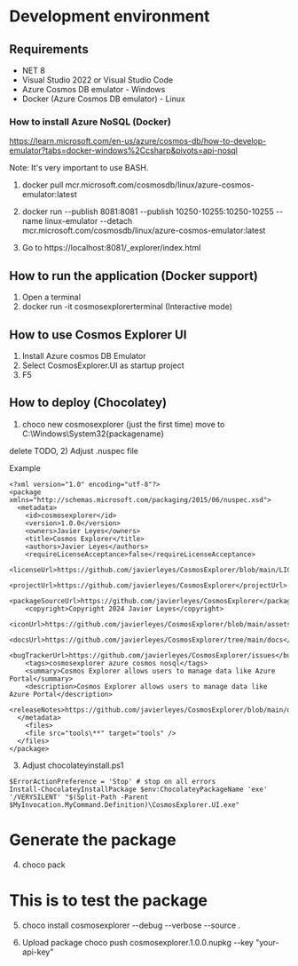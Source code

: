# Development environment

## Requirements
* NET 8
* Visual Studio 2022 or Visual Studio Code
* Azure Cosmos DB emulator - Windows
* Docker (Azure Cosmos DB emulator) - Linux

### How to install Azure NoSQL (Docker)
https://learn.microsoft.com/en-us/azure/cosmos-db/how-to-develop-emulator?tabs=docker-windows%2Ccsharp&pivots=api-nosql

Note: It's very important to use BASH.

1. docker pull mcr.microsoft.com/cosmosdb/linux/azure-cosmos-emulator:latest

2. docker run
--publish 8081:8081
--publish 10250-10255:10250-10255
--name linux-emulator
--detach
mcr.microsoft.com/cosmosdb/linux/azure-cosmos-emulator:latest

3. Go to https://localhost:8081/_explorer/index.html

## How to run the application (Docker support)

1. Open a terminal
2. docker run -it cosmosexplorerterminal (Interactive mode)

## How to use Cosmos Explorer UI

1. Install Azure cosmos DB Emulator
2. Select CosmosExplorer.UI as startup project
3. F5

## How to deploy (Chocolatey)
1) choco new cosmosexplorer (just the first time)
move to C:\Windows\System32\{packagename}

delete TODO, 
2) Adjust .nuspec file

Example 
```
<?xml version="1.0" encoding="utf-8"?>
<package xmlns="http://schemas.microsoft.com/packaging/2015/06/nuspec.xsd">
  <metadata>
    <id>cosmosexplorer</id>
    <version>1.0.0</version>
    <owners>Javier Leyes</owners>
    <title>Cosmos Explorer</title>
    <authors>Javier Leyes</authors>
    <requireLicenseAcceptance>false</requireLicenseAcceptance>
    <licenseUrl>https://github.com/javierleyes/CosmosExplorer/blob/main/LICENSE</licenseUrl>
    <projectUrl>https://github.com/javierleyes/CosmosExplorer</projectUrl>
    <packageSourceUrl>https://github.com/javierleyes/CosmosExplorer</packageSourceUrl>
    <copyright>Copyright 2024 Javier Leyes</copyright>
    <iconUrl>https://github.com/javierleyes/CosmosExplorer/blob/main/assets/icons/AzureCosmosDB.svg</iconUrl>
    <docsUrl>https://github.com/javierleyes/CosmosExplorer/tree/main/docs</docsUrl>
    <bugTrackerUrl>https://github.com/javierleyes/CosmosExplorer/issues</bugTrackerUrl>
    <tags>cosmosexplorer azure cosmos nosql</tags>
    <summary>Cosmos Explorer allows users to manage data like Azure Portal</summary>
    <description>Cosmos Explorer allows users to manage data like Azure Portal</description>
    <releaseNotes>https://github.com/javierleyes/CosmosExplorer/blob/main/docs/release%20notes.md</releaseNotes>
  </metadata>
    <files>
    <file src="tools\**" target="tools" />
  </files>
</package>
```

3) Adjust chocolateyinstall.ps1
```
$ErrorActionPreference = 'Stop' # stop on all errors
Install-ChocolateyInstallPackage $env:ChocolateyPackageName 'exe' '/VERYSILENT' "$(Split-Path -Parent $MyInvocation.MyCommand.Definition)\CosmosExplorer.UI.exe"
```

# Generate the package
4) choco pack

# This is to test the package
5) choco install cosmosexplorer --debug --verbose --source .

6) Upload package
choco push cosmosexplorer.1.0.0.nupkg --key "your-api-key"


